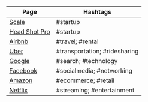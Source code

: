 

| Page                                 | Hashtags                      |
| ------------------------------------ | ----------------------------- |
| [Scale](https://www.scale.ai)                | #startup                      |
| [Head Shot Pro](https://www.headshotpro.com) | #startup                      |
| [Airbnb](https://www.airbnb.com)             | #travel; #rental              |
| [Uber](https://www.uber.com)                 | #transportation; #ridesharing |
| [Google](https://www.google.com)             | #search; #technology          |
| [Facebook](https://www.facebook.com)         | #socialmedia; #networking     |
| [Amazon](https://www.amazon.com)             | #ecommerce; #retail           |
| [Netflix](https://www.netflix.com)           | #streaming; #entertainment    |
